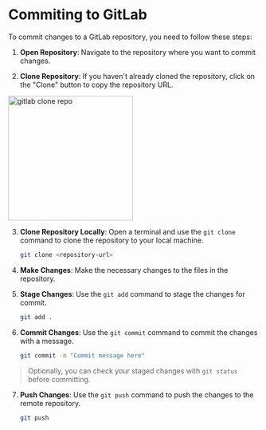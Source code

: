 # Commiting to GitLab

To commit changes to a GitLab repository, you need to follow these steps:

1. **Open Repository**: Navigate to the repository where you want to commit changes.

2. **Clone Repository**: If you haven't already cloned the repository, click on the "Clone" button to copy the repository URL.

<image src="img/gitlab-clone-repo.png" alt="gitlab clone repo" width="250" />

3. **Clone Repository Locally**: Open a terminal and use the `git clone` command to clone the repository to your local machine.

    ```bash
    git clone <repository-url>
    ```

4. **Make Changes**: Make the necessary changes to the files in the repository.

5. **Stage Changes**: Use the `git add` command to stage the changes for commit.

    ```bash
    git add .
    ```

6. **Commit Changes**: Use the `git commit` command to commit the changes with a message.

    ```bash
    git commit -m "Commit message here"
    ```

> Optionally, you can check your staged changes with `git status` before committing.

7. **Push Changes**: Use the `git push` command to push the changes to the remote repository.

    ```bash
    git push
    ```
